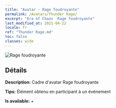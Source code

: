 ```yaml
---
title: "Avatar - Rage foudroyante"
permalink: /Avatars/Thunder Rage/
excerpt: "Era of Chaos  Rage foudroyante"
last_modified_at: 2021-04-22
locale: fr
ref: "Thunder Rage.md"
toc: false
classes: wide
---
```

 ![Rage foudroyante](/images/a/avatarFrame_57.png)

## Détails

 **Description:** Cadre d'avatar Rage foudroyante 

 **Tips:** Élément obtenu en participant à un événement 

 **Is available:**  + 

